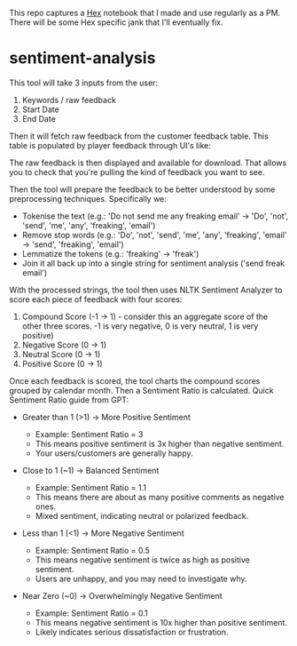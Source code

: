 This repo captures a [Hex](https://app.hex.tech) notebook that I made and use regularly as a PM. There will be some Hex specific jank that I'll eventually fix.

# sentiment-analysis
This tool will take 3 inputs from the user:
1. Keywords / raw feedback
2. Start Date
3. End Date

Then it will fetch raw feedback from the customer feedback table. This table is populated by player feedback through UI's like:

The raw feedback is then displayed and available for download. That allows you to check that you're pulling the kind of feedback you want to see.

Then the tool will prepare the feedback to be better understood by some preprocessing techniques. Specifically we:
- Tokenise the text (e.g.: 'Do not send me any freaking email' -> 'Do', 'not', 'send', 'me', 'any', 'freaking', 'email')
- Remove stop words (e.g.: 'Do', 'not', 'send', 'me', 'any', 'freaking', 'email' -> 'send', 'freaking', 'email')
- Lemmatize the tokens (e.g.: 'freaking' -> 'freak')
- Join it all back up into a single string for sentiment analysis ('send freak email')

With the processed strings, the tool then uses NLTK Sentiment Analyzer to score each piece of feedback with four scores:
1. Compound Score (-1 -> 1) - consider this an aggregate score of the other three scores. -1 is very negative, 0 is very neutral, 1 is very positive)
2. Negative Score (0 -> 1)
3. Neutral Score (0 -> 1)
4. Positive Score (0 -> 1)


Once each feedback is scored, the tool charts the compound scores grouped by calendar month. Then a Sentiment Ratio is calculated.
Quick Sentiment Ratio guide from GPT:
- Greater than 1 (>1) → More Positive Sentiment
    - Example: Sentiment Ratio = 3
    - This means positive sentiment is 3x higher than negative sentiment. 
    - Your users/customers are generally happy.

- Close to 1 (~1) → Balanced Sentiment
    - Example: Sentiment Ratio = 1.1
    - This means there are about as many positive comments as negative ones. 
    - Mixed sentiment, indicating neutral or polarized feedback.

- Less than 1 (<1) → More Negative Sentiment
    - Example: Sentiment Ratio = 0.5
    - This means negative sentiment is twice as high as positive sentiment.
    - Users are unhappy, and you may need to investigate why.
    
- Near Zero (~0) → Overwhelmingly Negative Sentiment
    - Example: Sentiment Ratio = 0.1
    - This means negative sentiment is 10x higher than positive sentiment.
    - Likely indicates serious dissatisfaction or frustration.
